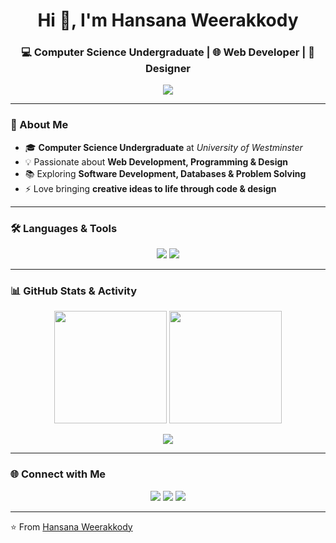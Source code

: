 <h1 align="center">Hi 👋, I'm Hansana Weerakkody</h1>
<h3 align="center">💻 Computer Science Undergraduate | 🌐 Web Developer | 🎨 Designer</h3>

<p align="center">
  <img src="https://readme-typing-svg.herokuapp.com?font=Fira+Code&size=22&pause=1000&color=3DC8F2&center=true&vCenter=true&width=600&lines=Computer+Science+Undergraduate;Passionate+Web+Developer;UI%2FUX+Designer+%7C+Creative+Thinker;Always+Learning+and+Building;Turning+Ideas+into+Code"/>
</p>

---

### 🚀 About Me
- 🎓 **Computer Science Undergraduate** at *University of Westminster*  
- 💡 Passionate about **Web Development, Programming & Design**  
- 📚 Exploring **Software Development, Databases & Problem Solving**  
- ⚡ Love bringing **creative ideas to life through code & design**  

---

### 🛠️ Languages & Tools
<p align="center">
  <img src="https://skillicons.dev/icons?i=java,python,html,css,js,mysql,figma,photoshop" />
  <img src="https://img.shields.io/badge/SQL%20Server-CC2927?style=for-the-badge&logo=microsoftsqlserver&logoColor=white"/>
</p>

---

### 📊 GitHub Stats & Activity
<p align="center">
  <img src="https://github-readme-stats.vercel.app/api?username=HansanaWeerakkody&show_icons=true&theme=tokyonight&hide_border=true" height="180"/>
  <img src="https://github-readme-streak-stats.herokuapp.com/?user=HansanaWeerakkody&theme=tokyonight&hide_border=true" height="180"/>
</p>

<p align="center">
  <img src="https://github-readme-activity-graph.vercel.app/graph?username=HansanaWeerakkody&bg_color=1a1b27&color=3dc8f2&line=3dc8f2&point=ffffff&area=true&hide_border=true"/>
</p>

---

### 🌐 Connect with Me
<p align="center">
  <a href="https://linkedin.com/in/" target="blank"><img src="https://skillicons.dev/icons?i=linkedin" /></a>
  <a href="https://twitter.com/" target="blank"><img src="https://skillicons.dev/icons?i=twitter" /></a>
  <a href="mailto:yourmail@gmail.com"><img src="https://skillicons.dev/icons?i=gmail" /></a>
</p>

---

⭐️ From [Hansana Weerakkody](https://github.com/HansanaWeerakkody)
